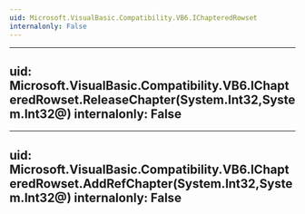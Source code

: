 ```yaml
---
uid: Microsoft.VisualBasic.Compatibility.VB6.IChapteredRowset
internalonly: False
---
```


---
uid: Microsoft.VisualBasic.Compatibility.VB6.IChapteredRowset.ReleaseChapter(System.Int32,System.Int32@)
internalonly: False
---

---
uid: Microsoft.VisualBasic.Compatibility.VB6.IChapteredRowset.AddRefChapter(System.Int32,System.Int32@)
internalonly: False
---
